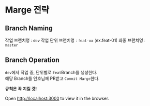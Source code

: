 # Marge 전략
## Branch Naming
작업 브랜치명 : `dev`
작업 단위 브랜치명 : `feat-xx` (ex.feat-01)
최종 브랜치명 : `master`

## Branch Operation
`dev`에서 작업 중, 단위별로 `feat`Branch를 생성한다. <br>
해당 Branch를 인호님께 PR받고 `Commit Marge`한다.

**규칙은 꼭 지킬 것!**

Open [http://localhost:3000](http://localhost:3000) to view it in the browser.
